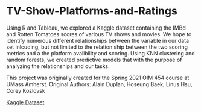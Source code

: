 # TV-Show-Platforms-and-Ratings

Using R and Tableau, we explored a Kaggle dataset containing the IMBd and Rotten Tomatoes scores of various TV shows and movies. We hope to identify numerous different relationships between the variable in our data set inlcuding, but not limited to the relation ship between the two scoring metrics and a the platform availbility and scoring. Using KNN clustering and random forests, we created predictive models that with the purpose of analyzing the relationships and our tasks.

This project was originally created for the Spring 2021 OIM 454 course at UMass Amherst. 
Original Authors: Alain Duplan, Hoseung Baek, Linus Hsu, Corey Kozlovsk


[Kaggle Dataset](https://www.kaggle.com/ruchi798/tv-shows-on-netflix-prime-video-hulu-and-disney)
